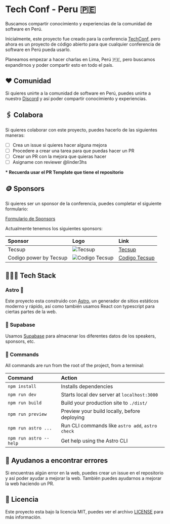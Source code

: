 # Tech Conf - Peru 🇵🇪

Buscamos compartir conocimiento y experiencias de la comunidad de software en Perú.

Inicialmente, este proyecto fue creado para la conferencia [TechConf](https://www.techconf.lat/), pero ahora es un proyecto de código abierto para que cualquier conferencia de software en Perú pueda usarlo.

Planeamos empezar a hacer charlas en Lima, Perú 🇵🇪, pero buscamos expandirnos
y poder compartir esto en todo el país.

## ❤️ Comunidad

Si quieres unirte a la comunidad de software en Perú, puedes unirte a nuestro [Discord](https://discord.gg/mAxZPpxq9e) y así poder compartir conocimiento y experiencias.

## 🖇️ Colabora

Si quieres colaborar con este proyecto, puedes hacerlo de las siguientes maneras:

- [ ] Crea un issue si quieres hacer alguna mejora
- [ ] Procedere a crear una tarea para que puedas hacer un PR
- [ ] Crear un PR con la mejora que quieras hacer
- [ ] Asigname con reviewer @linder3hs

<strong>* Recuerda usar el PR Template que tiene el repositorio</strong>

## 🪙 Sponsors

Si quieres ser un sponsor de la conferencia, puedes completar el siguiente formulario:

[Formulario de Sponsors](https://linderhassinger00.typeform.com/to/F64EamRc)

Actualmente tenemos los siguientes sponsors:

<!-- table -->

| Sponsor | Logo | Link |
| :--- | :--- | :--- |
| Tecsup | ![Tecsup](https://www.tecsup.edu.pe/themes/tecsup/logo.svg) | [Tecsup](https://www.tecsup.edu.pe/) |
| Codigo power by Tecsup | ![Codigo Tecsup](https://assets.website-files.com/624b2bd5b7be89e20392d489/624e1be85a96e3ac3e45f7fb_logo-color-go.svg) | [Codigo Tecsup](https://codigo.edu.pe/) |

## 👨🏻‍💻 Tech Stack

### Astro 🚀

Este proyecto esta construido con [Astro](https://astro.build/), un generador de sitios estáticos moderno y rápido, así como también usamos React con typescript para ciertas partes de la web.

### 💾 Supabase

Usamos [Supabase](https://supabase.io/) para almacenar los diferentes datos de los speakers, sponsors, etc.

### 🧞 Commands

All commands are run from the root of the project, from a terminal:

| Command                | Action                                           |
| :--------------------- | :----------------------------------------------- |
| `npm install`          | Installs dependencies                            |
| `npm run dev`          | Starts local dev server at `localhost:3000`      |
| `npm run build`        | Build your production site to `./dist/`          |
| `npm run preview`      | Preview your build locally, before deploying     |
| `npm run astro ...`    | Run CLI commands like `astro add`, `astro check` |
| `npm run astro --help` | Get help using the Astro CLI                     |

## 👀 Ayudanos a encontrar errores

Si encuentras algún error en la web, puedes crear un issue en el repositorio y así poder ayudar a mejorar la web. También puedes ayudarnos a mejorar la web haciendo un PR.

## 📝 Licencia

Este proyecto esta bajo la licencia MIT, puedes ver el archivo [LICENSE](LICENSE) para más información.
